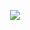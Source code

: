 

<p align="center">
  <img src="[http://www.fillmurray.com/460/300](https://media2.giphy.com/media/ANklhMEPlGYDRx0KD1/giphy.gif?cid=790b7611dc77520ab0eb323a16302b87b28d9af1eed4a5f7&rid=giphy.gif&ct=g)">
</p>
